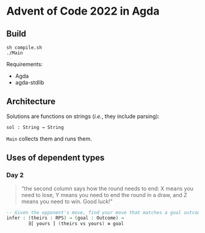 Advent of Code 2022 in Agda
===========================

Build
-----

```
sh compile.sh
./Main
```

Requirements:

- Agda
- agda-stdlib

Architecture
------------

Solutions are functions on strings (*i.e.*, they include parsing):

```
sol : String → String
```

`Main` collects them and runs them.

Uses of dependent types
-----------------------

### Day 2

> "the second column says how the round needs to end:
> X means you need to lose,
> Y means you need to end the round in a draw,
> and Z means you need to win. Good luck!"

```agda
-- Given the opponent's move, find your move that matches a goal outcome.
infer : (theirs : RPS) → (goal : Outcome) →
        ∃[ yours ] (theirs vs yours) ≡ goal
```
